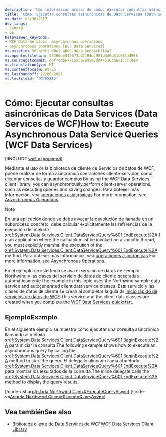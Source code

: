 ```yaml
---
description: 'Más información acerca de cómo: ejecutar consultas asincrónicas de servicios de datos (Servicios de datos de WCF)'
title: 'Cómo: Ejecutar consultas asincrónicas de Data Services (Data Services de WCF)'
ms.date: 03/30/2017
dev_langs:
- csharp
- vb
helpviewer_keywords:
- WCF Data Services, asynchronous operations
- asynchronous operations [WCF Data Services]
ms.assetid: 902a2dc1-d0e9-4b00-90a8-becc4cb1f6a7
ms.openlocfilehash: 35300de319673b29484dc981b5d6d51c964ad908
ms.sourcegitcommit: ddf7edb67715a5b9a45e3dd44536dabc153c1de0
ms.translationtype: MT
ms.contentlocale: es-ES
ms.lasthandoff: 02/06/2021
ms.locfileid: "99765352"
---
```

# <a name="how-to-execute-asynchronous-data-service-queries-wcf-data-services"></a><span data-ttu-id="1e5b3-103">Cómo: Ejecutar consultas asincrónicas de Data Services (Data Services de WCF)</span><span class="sxs-lookup"><span data-stu-id="1e5b3-103">How to: Execute Asynchronous Data Service Queries (WCF Data Services)</span></span>

[!INCLUDE [wcf-deprecated](~/includes/wcf-deprecated.md)]

<span data-ttu-id="1e5b3-104">Mediante el uso de la biblioteca de cliente de Servicios de datos de WCF, puede realizar de forma asincrónica operaciones cliente-servidor, como ejecutar consultas y guardar cambios.</span><span class="sxs-lookup"><span data-stu-id="1e5b3-104">By using the WCF Data Services client library, you can asynchronously perform client-server operations, such as executing queries and saving changes.</span></span> <span data-ttu-id="1e5b3-105">Para obtener más información, vea [operaciones asincrónicas](asynchronous-operations-wcf-data-services.md).</span><span class="sxs-lookup"><span data-stu-id="1e5b3-105">For more information, see [Asynchronous Operations](asynchronous-operations-wcf-data-services.md).</span></span>  
  
> [!NOTE]
> <span data-ttu-id="1e5b3-106">En una aplicación donde se debe invocar la devolución de llamada en un subproceso concreto, debe calcular explícitamente las referencias de la ejecución del método <xref:System.Data.Services.Client.DataServiceQuery%601.EndExecute%2A>.</span><span class="sxs-lookup"><span data-stu-id="1e5b3-106">In an application where the callback must be invoked on a specific thread, you must explicitly marshal the execution of the <xref:System.Data.Services.Client.DataServiceQuery%601.EndExecute%2A> method.</span></span> <span data-ttu-id="1e5b3-107">Para obtener más información, vea [operaciones asincrónicas](asynchronous-operations-wcf-data-services.md).</span><span class="sxs-lookup"><span data-stu-id="1e5b3-107">For more information, see [Asynchronous Operations](asynchronous-operations-wcf-data-services.md).</span></span>  
  
 <span data-ttu-id="1e5b3-108">En el ejemplo de este tema se usa el servicio de datos de ejemplo Northwind y las clases del servicio de datos de cliente generadas automáticamente.</span><span class="sxs-lookup"><span data-stu-id="1e5b3-108">The example in this topic uses the Northwind sample data service and autogenerated client data service classes.</span></span> <span data-ttu-id="1e5b3-109">Este servicio y las clases de datos de cliente se crean al completar la guía de [Inicio rápido de servicios de datos de WCF](quickstart-wcf-data-services.md).</span><span class="sxs-lookup"><span data-stu-id="1e5b3-109">This service and the client data classes are created when you complete the [WCF Data Services quickstart](quickstart-wcf-data-services.md).</span></span>  
  
## <a name="example"></a><span data-ttu-id="1e5b3-110">Ejemplo</span><span class="sxs-lookup"><span data-stu-id="1e5b3-110">Example</span></span>  

 <span data-ttu-id="1e5b3-111">En el siguiente ejemplo se muestra cómo ejecutar una consulta asincrónica llamando al método <xref:System.Data.Services.Client.DataServiceQuery%601.BeginExecute%2A> para iniciar la consulta.</span><span class="sxs-lookup"><span data-stu-id="1e5b3-111">The following example shows how to execute an asynchronous query by calling the <xref:System.Data.Services.Client.DataServiceQuery%601.BeginExecute%2A> method to start the query.</span></span> <span data-ttu-id="1e5b3-112">El delegado alineado llama al método <xref:System.Data.Services.Client.DataServiceQuery%601.EndExecute%2A> para mostrar los resultados de la consulta.</span><span class="sxs-lookup"><span data-stu-id="1e5b3-112">The inline delegate calls the <xref:System.Data.Services.Client.DataServiceQuery%601.EndExecute%2A> method to display the query results.</span></span>  
  
 [!code-csharp[Astoria Northwind Client#ExecuteQueryAsync](../../../../samples/snippets/csharp/VS_Snippets_Misc/astoria_northwind_client/cs/source.cs#executequeryasync)]
 [!code-vb[Astoria Northwind Client#ExecuteQueryAsync](../../../../samples/snippets/visualbasic/VS_Snippets_Misc/astoria_northwind_client/vb/source.vb#executequeryasync)]  
  
## <a name="see-also"></a><span data-ttu-id="1e5b3-113">Vea también</span><span class="sxs-lookup"><span data-stu-id="1e5b3-113">See also</span></span>

- [<span data-ttu-id="1e5b3-114">Biblioteca cliente de Data Services de WCF</span><span class="sxs-lookup"><span data-stu-id="1e5b3-114">WCF Data Services Client Library</span></span>](wcf-data-services-client-library.md)
